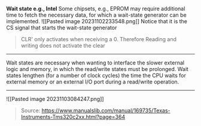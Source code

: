 **Wait state e.g., Intel**
Some chipsets, e.g., EPROM may require additional time to fetch the necessary data, for which a wait-state generator can be implemented.
![[Pasted image 20231102233548.png]]
Notice that it is the CS signal that starts the wait-state generator

>CLR' only activates when receiving a 0. Therefore Reading and writing does not activate the clear

***
Wait states are necessary when wanting to interface the slower external logic and memory, in which the read/write states must be prolonged. Wait states lengthen (for a number of clock cycles) the time the CPU waits for external memory or an external I/O port during a read/write operation.

***
![[Pasted image 20231103084247.png]]
>Source: https://www.manualslib.com/manual/169735/Texas-Instruments-Tms320c2xx.html?page=364
